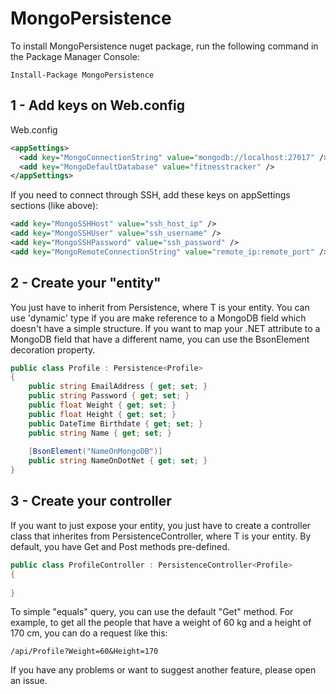 # MongoPersistence

To install MongoPersistence nuget package, run the following command in the Package Manager Console:
```console
Install-Package MongoPersistence
```

## 1 - Add keys on Web.config

Web.config
```xml
<appSettings>
  <add key="MongoConnectionString" value="mongodb://localhost:27017" />
  <add key="MongoDefaultDatabase" value="fitnesstracker" />
</appSettings>
```

If you need to connect through SSH, add these keys on appSettings sections (like above):
```xml
<add key="MongoSSHHost" value="ssh_host_ip" />
<add key="MongoSSHUser" value="ssh_username" />
<add key="MongoSSHPassword" value="ssh_password" />
<add key="MongoRemoteConnectionString" value="remote_ip:remote_port" />
```

## 2 - Create your "entity"
You just have to inherit from Persistence<T>, where T is your entity.
You can use 'dynamic' type if you are make reference to a MongoDB field which doesn't have a simple structure.
If you want to map your .NET attribute to a MongoDB field that have a different name, you can use the BsonElement decoration property.
```csharp
public class Profile : Persistence<Profile>
{
    public string EmailAddress { get; set; }
    public string Password { get; set; }
    public float Weight { get; set; }
    public float Height { get; set; }
    public DateTime Birthdate { get; set; }
    public string Name { get; set; }
    
    [BsonElement("NameOnMongoDB")]
    public string NameOnDotNet { get; set; }
}
```

## 3 - Create your controller
If you want to just expose your entity, you just have to create a controller class that inherites from PersistenceController<T>, where T is your entity. By default, you have Get and Post methods pre-defined.

```csharp
public class ProfileController : PersistenceController<Profile>
{
    
}
```

To simple "equals" query, you can use the default "Get" method.
For example, to get all the people that have a weight of 60 kg and a height of 170 cm, you can do a request like this:
```
/api/Profile?Weight=60&Height=170
```

If you have any problems or want to suggest another feature, please open an issue.

